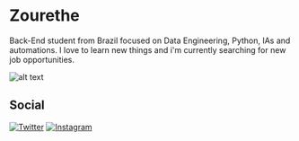 # Zourethe

Back-End student from Brazil focused on Data Engineering, Python, IAs and automations. I love to learn new things and i'm currently searching for new job opportunities.

![alt text](https://github.com/Zourethe/Zourethe/blob/main/wallpaper.jpg)


## Social

[![Twitter](https://img.shields.io/badge/Twitter-0d1117?style=for-the-badge&logo=twitter&logoColor=FFF)](https://twitter.com/Zourethe)
[![Instagram](https://img.shields.io/badge/Instagram-0d1117?style=for-the-badge&logo=instagram&logoColor=FFF)](https://www.instagram.com/zourethe)
